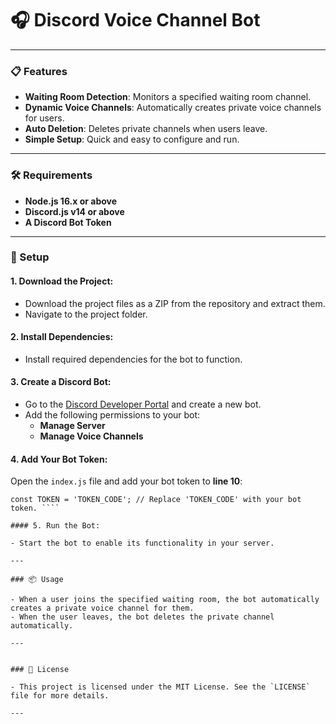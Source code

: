 # 🎧 Discord Voice Channel Bot

---

### 📋 Features

-  **Waiting Room Detection**: Monitors a specified waiting room channel.  
- **Dynamic Voice Channels**: Automatically creates private voice channels for users.  
-  **Auto Deletion**: Deletes private channels when users leave.  
- **Simple Setup**: Quick and easy to configure and run.

---

### 🛠️ Requirements

- **Node.js 16.x or above**  
- **Discord.js v14 or above**  
- **A Discord Bot Token**

---

### 🚀 Setup

#### 1. Download the Project:

- Download the project files as a ZIP from the repository and extract them.  
- Navigate to the project folder.

#### 2. Install Dependencies:

- Install required dependencies for the bot to function.

#### 3. Create a Discord Bot:

- Go to the [Discord Developer Portal](https://discord.com/developers/applications) and create a new bot.  
- Add the following permissions to your bot:  
  - **Manage Server**  
  - **Manage Voice Channels**

#### 4. Add Your Bot Token:


 Open the `index.js` file and add your bot token to **line 10**:  
```base 
const TOKEN = 'TOKEN_CODE'; // Replace 'TOKEN_CODE' with your bot token. ````

#### 5. Run the Bot:

- Start the bot to enable its functionality in your server.

---

### 📦 Usage

- When a user joins the specified waiting room, the bot automatically creates a private voice channel for them.  
- When the user leaves, the bot deletes the private channel automatically.

---


### 📜 License

- This project is licensed under the MIT License. See the `LICENSE` file for more details.

---